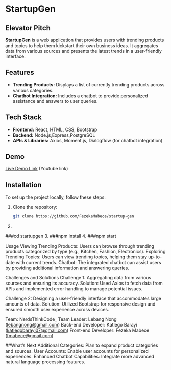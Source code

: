 # StartupGen

## Elevator Pitch
**StartupGen** is a web application that provides users with trending products and topics to help them kickstart their own business ideas. It aggregates data from various sources and presents the latest trends in a user-friendly interface.

## Features
- **Trending Products:** Displays a list of currently trending products across various categories.
- **Chatbot Integration:** Includes a chatbot to provide personalized assistance and answers to user queries.

## Tech Stack
- **Frontend:** React, HTML, CSS, Bootstrap
- **Backend:** Node.js,Express,PostgreSQL
- **APIs & Libraries:** Axios, Moment.js, Dialogflow (for chatbot integration)

## Demo
[Live Demo Link](https://example.com) (Youtube link)

## Installation

To set up the project locally, follow these steps:

1. Clone the repository:
   ```sh
   git clone https://github.com/FezekaMabece/startup-gen
2. 
###cd startupgen
3. 
###npm install
4. 
###npm start


Usage
Viewing Trending Products: Users can browse through trending products categorized by type (e.g., Kitchen, Fashion, Electronics).
Exploring Trending Topics: Users can view trending topics, helping them stay up-to-date with current trends.
Chatbot: The integrated chatbot can assist users by providing additional information and answering queries.

Challenges and Solutions
Challenge 1: Aggregating data from various sources and ensuring its accuracy.
Solution: Used Axios to fetch data from APIs and implemented error handling to manage potential issues.

Challenge 2: Designing a user-friendly interface that accommodates large amounts of data.
Solution: Utilized Bootstrap for responsive design and ensured smooth user experience across devices.

Team: NerdsThinkCode_
Team Leader: Lebang Nong (lebangnong@gmail.com)
Back-end Developer: Katlego Barayi (katlegobarayi07@gmail.com)
Front-end Developer: Fezeka Mabece (fmabece@gmail.com)

##What’s Next
Additional Categories: Plan to expand product categories and sources.
User Accounts: Enable user accounts for personalized experiences.
Enhanced Chatbot Capabilities: Integrate more advanced natural language processing features.